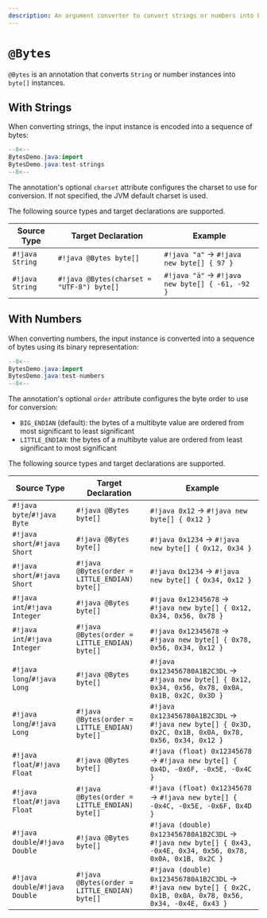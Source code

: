 ```yaml
---
description: An argument converter to convert strings or numbers into byte arrays
---
```


# `@Bytes`

`@Bytes` is an annotation that converts `String` or number instances into `byte[]` instances.

## With Strings

When converting strings, the input instance is encoded into a sequence of bytes:

``` java
--8<--
BytesDemo.java:import
BytesDemo.java:test-strings
--8<--
```

The annotation's optional `charset` attribute configures the charset to use for conversion.
If not specified, the JVM default charset is used.

The following source types and target declarations are supported.

| Source Type                    | Target Declaration                        | Example                                         |
|--------------------------------|-------------------------------------------|-------------------------------------------------|
| `#!java String`                | `#!java @Bytes byte[]`                    | `#!java "a"` → `#!java new byte[] { 97 }`       |
| `#!java String`                | `#!java @Bytes(charset = "UTF-8") byte[]` | `#!java "ä"` → `#!java new byte[] { -61, -92 }` |


## With Numbers

When converting numbers, the input instance is converted into a sequence of bytes using its binary representation:

``` java
--8<--
BytesDemo.java:import
BytesDemo.java:test-numbers
--8<--
```

The annotation's optional `order` attribute configures the byte order to use for conversion:

* `BIG_ENDIAN` (default): the bytes of a multibyte value are ordered from most significant to least significant
* `LITTLE_ENDIAN`: the bytes of a multibyte value are ordered from least significant to most significant

The following source types and target declarations are supported.

| Source Type                     | Target Declaration                            | Example                                                                                                         |
|---------------------------------|-----------------------------------------------|-----------------------------------------------------------------------------------------------------------------|
| `#!java byte`/`#!java Byte`     | `#!java @Bytes byte[]`                        | `#!java 0x12` → `#!java new byte[] { 0x12 }`                                                                    |
| `#!java short`/`#!java Short`   | `#!java @Bytes byte[]`                        | `#!java 0x1234` → `#!java new byte[] { 0x12, 0x34 }`                                                            |
| `#!java short`/`#!java Short`   | `#!java @Bytes(order = LITTLE_ENDIAN) byte[]` | `#!java 0x1234` → `#!java new byte[] { 0x34, 0x12 }`                                                            |
| `#!java int`/`#!java Integer`   | `#!java @Bytes byte[]`                        | `#!java 0x12345678` → `#!java new byte[] { 0x12, 0x34, 0x56, 0x78 }`                                            |
| `#!java int`/`#!java Integer`   | `#!java @Bytes(order = LITTLE_ENDIAN) byte[]` | `#!java 0x12345678` → `#!java new byte[] { 0x78, 0x56, 0x34, 0x12 }`                                            |
| `#!java long`/`#!java Long`     | `#!java @Bytes byte[]`                        | `#!java 0x123456780A1B2C3DL` → `#!java new byte[] { 0x12, 0x34, 0x56, 0x78, 0x0A, 0x1B, 0x2C, 0x3D }`           |
| `#!java long`/`#!java Long`     | `#!java @Bytes(order = LITTLE_ENDIAN) byte[]` | `#!java 0x123456780A1B2C3DL` → `#!java new byte[] { 0x3D, 0x2C, 0x1B, 0x0A, 0x78, 0x56, 0x34, 0x12 }`           |
| `#!java float`/`#!java Float`   | `#!java @Bytes byte[]`                        | `#!java (float) 0x12345678` → `#!java new byte[] { 0x4D, -0x6F, -0x5E, -0x4C }`                                 |
| `#!java float`/`#!java Float`   | `#!java @Bytes(order = LITTLE_ENDIAN) byte[]` | `#!java (float) 0x12345678` → `#!java new byte[] { -0x4C, -0x5E, -0x6F, 0x4D }`                                 |
| `#!java double`/`#!java Double` | `#!java @Bytes byte[]`                        | `#!java (double) 0x123456780A1B2C3DL` → `#!java new byte[] { 0x43, -0x4E, 0x34, 0x56, 0x78, 0x0A, 0x1B, 0x2C }` |
| `#!java double`/`#!java Double` | `#!java @Bytes(order = LITTLE_ENDIAN) byte[]` | `#!java (double) 0x123456780A1B2C3DL` → `#!java new byte[] { 0x2C, 0x1B, 0x0A, 0x78, 0x56, 0x34, -0x4E, 0x43 }` |
